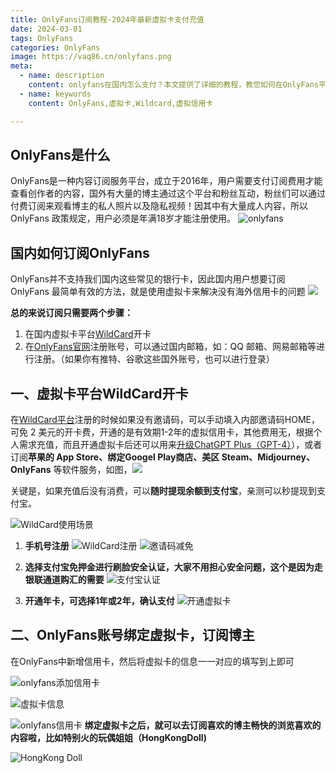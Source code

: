 ```yaml
---
title: OnlyFans订阅教程-2024年最新虚拟卡支付充值
date: 2024-03-01
tags: OnlyFans
categories: OnlyFans
image: https://vaq86.cn/onlyfans.png
meta:
  - name: description
    content: onlyfans在国内怎么支付？本文提供了详细的教程，教您如何在OnlyFans平台上订阅博主HongkongDoll，使用了Wildcard虚拟信用卡，包括注册购买虚拟卡的支付方法，以及如何在OnlyFans上绑定虚拟卡。
  - name: keywords
    content: OnlyFans,虚拟卡,Wildcard,虚拟信用卡

---
```


## OnlyFans是什么
OnlyFans是一种内容订阅服务平台，成立于2016年，用户需要支付订阅费用才能查看创作者的内容，国外有大量的博主通过这个平台和粉丝互动，粉丝们可以通过付费订阅来观看博主的私人照片以及隐私视频！因其中有大量成人内容，所以 OnlyFans 政策规定，用户必须是年满18岁才能注册使用。 
![onlyfans](https://files.mdnice.com/user/57040/135b25a4-c14b-46ce-9722-0c23015c7670.jpg)

## 国内如何订阅OnlyFans

OnlyFans并不支持我们国内这些常见的银行卡，因此国内用户想要订阅 OnlyFans 最简单有效的方法，就是使用虚拟卡来解决没有海外信用卡的问题
![](https://files.mdnice.com/user/57040/c961fe8c-c226-4a24-aa08-00c01221fe0e.png)

**总的来说订阅只需要两个步骤：**  

1. 在国内虚拟卡平台[WildCard](https://bewildcard.com/i/HOME "一分钟开卡，轻松订阅海外软件服务")开卡
2. 在[OnlyFans官网](https://onlyfans.com)注册账号，可以通过国内邮箱，如：QQ 邮箱、网易邮箱等进行注册。（如果你有推特、谷歌这些国外账号，也可以进行登录）

##  一、虚拟卡平台WildCard开卡
在[WildCard平台](https://bewildcard.com/i/HOME)注册的时候如果没有邀请码，可以手动填入内部邀请码HOME，可免 2 美元的开卡费，开通的是有效期1-2年的虚拟信用卡，其他费用无，根据个人需求充值，而且开通虚拟卡后还可以用来[升级ChatGPT Plus（GPT-4）](https://vaq86.cn/blogs/chatgpt/upgrade-chatgptplus.html)），或者订阅**苹果的 App Store、绑定Googel Play商店、美区 Steam、Midjourney、OnlyFans** 等软件服务，如图，![](https://files.mdnice.com/user/57040/b21ed1e7-2e7c-4fd0-81cd-14eff2a1c4ed.png)

关键是，如果充值后没有消费，可以**随时提现余额到支付宝**，亲测可以秒提现到支付宝。

![WildCard使用场景](https://files.mdnice.com/user/57040/6fb81063-0717-4a7a-9c86-b33f9273ebb7.png)

1. **手机号注册**
    ![WildCard注册](https://files.mdnice.com/user/57040/d7d95bb3-ad00-40ec-a8bb-32975f1371b0.png)
    ![邀请码减免](https://files.mdnice.com/user/57040/d2a85441-cd61-47ce-affe-b627e0a2538b.png)
  
2. **选择支付宝免押金进行刷脸安全认证，大家不用担心安全问题，这个是因为走银联通道购汇的需要**
   ![支付宝认证](https://files.mdnice.com/user/57040/62a85e5b-e161-4dd5-9e35-16103fd2a2bc.png)
   
3. **开通年卡，可选择1年或2年，确认支付**
 ![开通虚拟卡](https://files.mdnice.com/user/57040/bb93e395-44c7-45ba-8941-87c90ece791d.png)

## 二、OnlyFans账号绑定虚拟卡，订阅博主

在OnlyFans中新增信用卡，然后将虚拟卡的信息一一对应的填写到上即可

![onlyfans添加信用卡](https://files.mdnice.com/user/57040/c85b57dd-892b-4e1e-8d5d-be3cd96d7dfa.png)

![虚拟卡信息](https://files.mdnice.com/user/57040/c0e2e9b0-2e7c-4210-9d9f-76ab9298c1e8.png)

![onlyfans信用卡](https://files.mdnice.com/user/57040/4a4bdb25-e6c0-4482-9347-94af2b36e36d.png)
**绑定虚拟卡之后，就可以去订阅喜欢的博主畅快的浏览喜欢的内容啦，比如特别火的玩偶姐姐（HongKongDoll)**

![HongKong Doll](https://files.mdnice.com/user/57040/5361be13-cb51-4035-9699-0cb84cf36450.png)